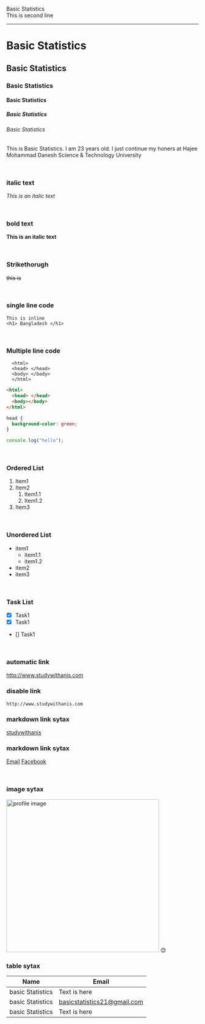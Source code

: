 <!--markdown tutorial-->

Basic Statistics<br/>
This is second line

---

# Basic Statistics

## Basic Statistics

### Basic Statistics

#### Basic Statistics

##### Basic Statistics

###### Basic Statistics

<p>This is Basic Statistics. I am 23 years old. I just continue my honers at Hajee Mohammad Danesh Science & Technology University</p>

<br/>

### italic text

_This is an italic text_

<br/>

### bold text

**This is an italic text**

<br/>

### Strikethorugh

~~this is~~

<br/>

### single line code

`This is inline`  
`<h1> Bangladesh </h1>`

<br/>

### Multiple line code

```
  <html>
  <head> </head>
  <body> </body>
  </html>
```

```html
<html>
  <head> </head>
  <body></body>
</html>
```

```css
head {
  background-color: green;
}
```

```javascript
console.log("hello");
```

<br/>

### Ordered List

1. Item1
2. Item2
   1. Item1.1
   2. Item1.2
3. Item3

<br/>

### Unordered List

- item1
  - item1.1
  - item1.2
- item2
- item3

<br/>

### Task List

- [x] Task1
- [x] Task1
- [] Task1

<br/>

### automatic link

http://www.studywithanis.com

### disable link

`http://www.studywithanis.com`

### markdown link sytax

[studywithanis](http://www.studywithanis.com)

### markdown link sytax

[Email][Email-link]
[Facebook][Facebook-link]

<br/>

### image sytax

<!-- ![profile](./images/me.jpg) -->
<img src="./Image/me.JPG" width="400" title="profile image"/>
😊

<br/>

### table sytax

| Name         | Email                  |
| ------------ | ---------------------- |
| basic Statistics | Text is here           |
| basic Statistics | basicstatistics21@gmail.com |
| basic Statistics | Text is here           |

<!-- all link is here -->

[Email-link]: https://mail.google.com/mail/basicstatistics21@gmail.com
[Facebook-link]: https://www.facebook.com/alimran.jahidhasan

